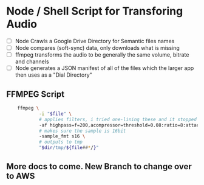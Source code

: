 # Node / Shell Script for Transforing Audio

- [ ] Node Crawls a Google Drive Directory for Semantic files names
- [ ] Node compares (soft-sync) data, only downloads what is missing
- [ ] ffmpeg transforms the audio to be generally the same volume, bitrate and channels
- [ ] Node generates a JSON manifest of all of the files which the larger app then uses as a "Dial Directory"

## FFMPEG Script

```bash
    ffmpeg \
            -i "$file" \
            # applies filters, i tried one-lining these and it stopped working
            -af highpass=f=200,acompressor=threshold=0.08:ratio=8:attack=200:release=2000:level_in=1,alimiter=level_in=3:limit=1 \
            # makes sure the sample is 16bit
            -sample_fmt s16 \
            # outputs to tmp
            "$dir/tmp/${file##*/}"
```

## More docs to come. New Branch to change over to AWS
